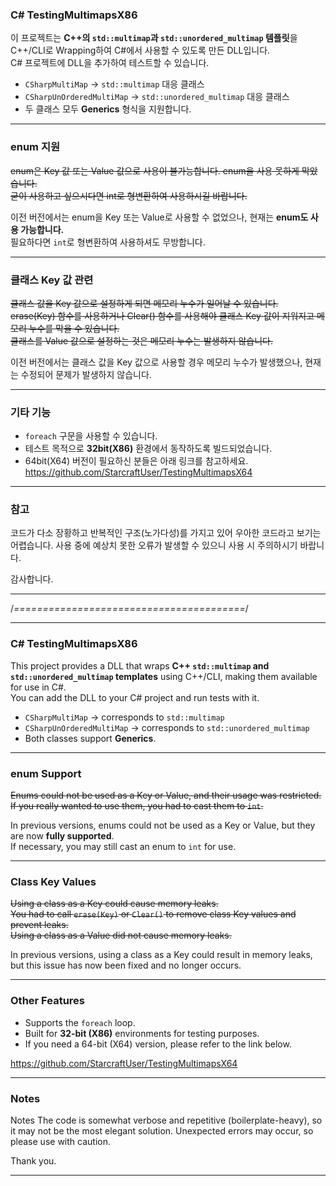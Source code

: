 ### C# TestingMultimapsX86

이 프로젝트는 **C++의 `std::multimap`과 `std::unordered_multimap` 템플릿**을 C++/CLI로 Wrapping하여 C#에서 사용할 수 있도록 만든 DLL입니다.  
C# 프로젝트에 DLL을 추가하여 테스트할 수 있습니다.

- `CSharpMultiMap` → `std::multimap` 대응 클래스  
- `CSharpUnOrderedMultiMap` → `std::unordered_multimap` 대응 클래스  
- 두 클래스 모두 **Generics** 형식을 지원합니다.  

---

### enum 지원
~~enum은 Key 값 또는 Value 값으로 사용이 불가능합니다. enum을 사용 못하게 막았습니다.~~  
~~굳이 사용하고 싶으시다면 int로 형변환하여 사용하시길 바랍니다.~~

이전 버전에서는 enum을 Key 또는 Value로 사용할 수 없었으나, 현재는 **enum도 사용 가능합니다.**  
필요하다면 `int`로 형변환하여 사용하셔도 무방합니다.  

---

### 클래스 Key 값 관련
~~클래스 값을 Key 값으로 설정하게 되면 메모리 누수가 일어날 수 있습니다.~~  
~~erase(Key) 함수를 사용하거나 Clear() 함수를 사용해야 클래스 Key 값이 지워지고 메모리 누수를 막을 수 있습니다.~~  
~~클래스를 Value 값으로 설정하는 것은 메모리 누수는 발생하지 않습니다.~~

이전 버전에서는 클래스 값을 Key 값으로 사용할 경우 메모리 누수가 발생했으나, 현재는 수정되어 문제가 발생하지 않습니다.  

---

### 기타 기능
- `foreach` 구문을 사용할 수 있습니다.  
- 테스트 목적으로 **32bit(X86)** 환경에서 동작하도록 빌드되었습니다.  
- 64bit(X64) 버전이 필요하신 분들은 아래 링크를 참고하세요.  
https://github.com/StarcraftUser/TestingMultimapsX64

---

### 참고
코드가 다소 장황하고 반복적인 구조(노가다성)를 가지고 있어 우아한 코드라고 보기는 어렵습니다.
사용 중에 예상치 못한 오류가 발생할 수 있으니 사용 시 주의하시기 바랍니다.

감사합니다.  

---

/*========================================*/

---

### C# TestingMultimapsX86

This project provides a DLL that wraps **C++ `std::multimap` and `std::unordered_multimap` templates** using C++/CLI, making them available for use in C#.  
You can add the DLL to your C# project and run tests with it.

- `CSharpMultiMap` → corresponds to `std::multimap`  
- `CSharpUnOrderedMultiMap` → corresponds to `std::unordered_multimap`  
- Both classes support **Generics**.  

---

### enum Support
~~Enums could not be used as a Key or Value, and their usage was restricted.~~  
~~If you really wanted to use them, you had to cast them to `int`.~~

In previous versions, enums could not be used as a Key or Value, but they are now **fully supported**.  
If necessary, you may still cast an enum to `int` for use.  

---

### Class Key Values
~~Using a class as a Key could cause memory leaks.~~  
~~You had to call `erase(Key)` or `Clear()` to remove class Key values and prevent leaks.~~  
~~Using a class as a Value did not cause memory leaks.~~

In previous versions, using a class as a Key could result in memory leaks, but this issue has now been fixed and no longer occurs.  

---

### Other Features
- Supports the `foreach` loop.  
- Built for **32-bit (X86)** environments for testing purposes.  
- If you need a 64-bit (X64) version, please refer to the link below.  

https://github.com/StarcraftUser/TestingMultimapsX64

---

### Notes
Notes The code is somewhat verbose and repetitive (boilerplate-heavy), so it may not be the most elegant solution.
Unexpected errors may occur, so please use with caution.

Thank you.  

---
